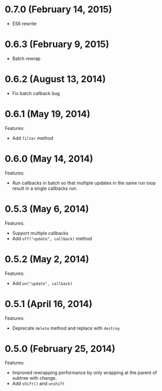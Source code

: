 # 0.7.0 (February 14, 2015)
- ES6 rewrite

# 0.6.3 (February 9, 2015)
- Batch rewrap

# 0.6.2 (August 13, 2014)
- Fix batch callback bug

# 0.6.1 (May 19, 2014)
Features:
- Add `filter` method

# 0.6.0 (May 14, 2014)
Features:
- Run callbacks in batch so that multiple updates in the same run loop result in a single callbacks run.

# 0.5.3 (May 6, 2014)
Features:
- Support multiple callbacks
- Add ``off("update", callback)`` method

# 0.5.2 (May 2, 2014)

Features:
- Add ``on("update", callback)``

# 0.5.1 (April 16, 2014)

Features:
- Deprecate ``delete`` method and replace with ``destroy``

# 0.5.0 (February 25, 2014)

Features:
- Improved rewrapping performance by only wrapping at the parent of subtree with change.
- Add ``shift()`` and ``unshift``
